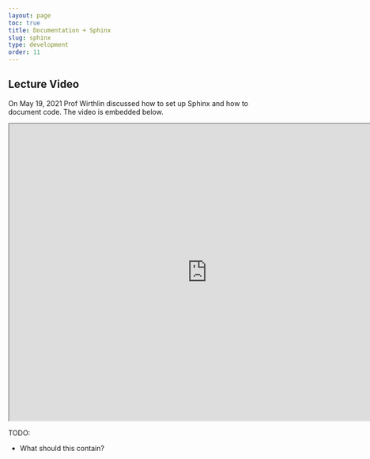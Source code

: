 ```yaml
---
layout: page
toc: true
title: Documentation + Sphinx
slug: sphinx
type: development
order: 11
---
```


## Lecture Video
On May 19, 2021 Prof Wirthlin discussed how to set up Sphinx and how to document code. The video is embedded below. 

<iframe width="800" height="600" src="https://www.youtube.com/embed/hOC9g8ZV5VA"> </iframe>



TODO: 
- What should this contain?